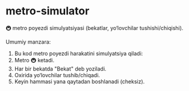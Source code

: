 # metro-simulator

🚇 metro poyezdi simulyatsiyasi (bekatlar, yo‘lovchilar tushishi/chiqishi).

Umumiy manzara:

1. Bu kod metro poyezdi harakatini simulyatsiya qiladi:
2. Metro 🚇 ketadi.
3. Har bir bekatda "Bekat" deb yoziladi.
4. Oxirida yo‘lovchilar tushib/chiqadi.
5. Keyin hammasi yana qaytadan boshlanadi (cheksiz).
